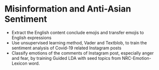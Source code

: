 # Misinformation and Anti-Asian Sentiment 
* Extract the English content conclude emojis and transfer emojis to English expressions 
* Use unsupervised learning method, Vader and Textblob, to train the sentiment analysis of Covid-19 related 
Instagram posts 
* Classify emotions of the comments of Instagram post, especially anger and fear, by training Guided LDA with 
seed topics from NRC-Emotion-Lexicon word.
